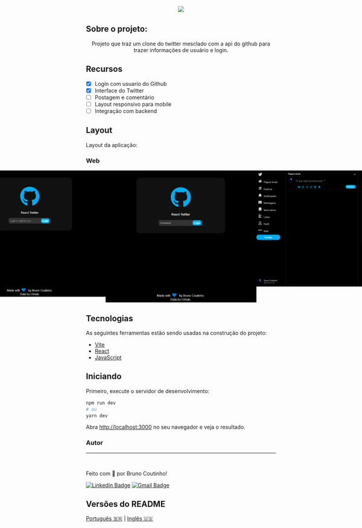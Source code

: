 <p align="center">
  <img src="https://img.shields.io/static/v1?label=React-Twitter&message=em%20constru%C3%A7%C3%A3o&color=informational&style=for-the-badge&logo=ghost"/>
</p>

## Sobre o projeto:

<p align="center">Projeto que traz um clone do twitter mesclado com a api do github para trazer informações de usuário e login.</p>

## Recursos

- [x] Login com usuario do Github
- [x] Interface do Twitter
- [ ] Postagem e comentário
- [ ] Layout responsivo para mobile
- [ ] Integração com backend

## Layout

Layout da aplicação:

 ### Web

<p align="center" style="display: flex; align-items: flex-start; justify-content: center;">
  <img alt="Login" title="#Login" src="./assets/toreadme/screen1.png" width="400px">
  <img alt="Login" title="#Login" src="./assets/toreadme/screen2.png" width="400px">
  <img alt="TwitterInterface" title="#TwitterInterface" src="./assets/toreadme/screen3.png" width="400px">
</p>


## Tecnologias

As seguintes ferramentas estão sendo usadas na construção do projeto:

- [Vite](https://vitejs.dev/)
- [React](https://pt-br.reactjs.org/)
- [JavaScript](https://developer.mozilla.org/pt-BR/docs/Learn/Getting_started_with_the_web/JavaScript_basics)

## Iniciando

Primeiro, execute o servidor de desenvolvimento:

```bash
npm run dev
# ou
yarn dev
```

Abra [http://localhost:3000](http://localhost:3000) no seu navegador e veja o resultado.

### Autor
---

<a href="https://github.com/brunocout">
 <img style="border-radius: 50%;" src="https://avatars.githubusercontent.com/u/64153944?s=400&u=097e306bac1827a4a75841f10059ea87402bd83b&v=4" width="100px;" alt=""/>
 <br />
</a>

Feito com 💙 por Bruno Coutinho!

[![Linkedin Badge](https://img.shields.io/badge/-brunocout-blue?style=flat-square&logo=Linkedin&logoColor=white&link=https://www.linkedin.com/in/brunocout/)](https://www.linkedin.com/in/brunocout/) 
[![Gmail Badge](https://img.shields.io/badge/-iambrunocout@gmail.com-c14438?style=flat-square&logo=Gmail&logoColor=white&link=mailto:iambrunocout@gmail.com)](mailto:iambrunocout@gmail.com)

##  Versões do README

[Português 🇧🇷](./README.md)   |  [ Inglês 🇺🇸 ](./README-en.md)